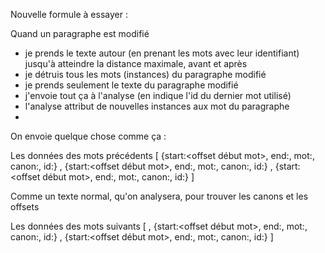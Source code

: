 


Nouvelle formule à essayer :

Quand un paragraphe est modifié
- je prends le texte autour (en prenant les mots avec leur identifiant) jusqu'à atteindre la distance maximale, avant et après
- je détruis tous les mots (instances) du paragraphe modifié
- je prends seulement le texte du paragraphe modifié
- j'envoie tout ça à l'analyse (en indique l'id du dernier mot utilisé)
- l'analyse attribut de nouvelles instances aux mot du paragraphe
-

On envoie quelque chose comme ça :

Les données des mots précédents
[
    {start:<offset début mot>, end:<offset end mot>, mot:<le mot>, canon:<canon>, id:<son identifiant>}
  , {start:<offset début mot>, end:<offset end mot>, mot:<le mot>, canon:<canon>, id:<son identifiant>}
  , {start:<offset début mot>, end:<offset end mot>, mot:<le mot>, canon:<canon>, id:<son identifiant>}
]

<!-- Le paragraphe modifié -->
Comme un texte normal, qu'on analysera, pour trouver les canons et les offsets


Les données des mots suivants
[
  , {start:<offset début mot>, end:<offset end mot>, mot:<le mot>, canon:<canon>, id:<son identifiant>}
  , {start:<offset début mot>, end:<offset end mot>, mot:<le mot>, canon:<canon>, id:<son identifiant>}
]
